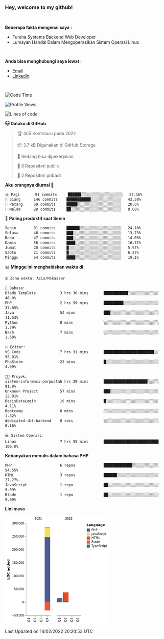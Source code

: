 <h3>Hey, welcome to my github!</h3>

<br>

<p><strong>Beberapa fakta mengenai saya :</strong></p>

<ul>
  <li>Furaha Systems Backend Web Developer</li>
  <li>Lumayan Handal Dalam Mengoperasikan Sistem Operasi Linux</li>
</ul>

<br>

<p><strong>Anda bisa menghubungi saya lewat :</strong></p>

<ul>
  <li><a href="mailto:renaldiapriyanto419@gmail.com">Email</a></li>
  <li><a href="https://www.linkedin.com/in/renaldi-kadang-314314206/">LinkedIn</a></li>
</ul>

<br>

<!--START_SECTION:waka-->
![Code Time](http://img.shields.io/badge/Code%20Time-7%20hrs%2055%20mins-blue)

![Profile Views](http://img.shields.io/badge/Profil%20dilihat-93-blue)

![Lines of code](https://img.shields.io/badge/Sejak%20Hello%20World%20aku%20telah%20menulis-271%20Thousand%20baris%20kode-blue)

**🐱 Dataku di GitHub** 

> 🏆 405 Kontribusi pada 2022
 > 
> 📦 3.7 kB Digunakan di GitHub Storage 
 > 
> 💼 Sedang bisa dipekerjakan
 > 
> 📜 6 Repositori publik 
 > 
> 🔑 2 Repositori pribadi  
 > 
**Aku orangnya diurnal 🐤** 

```text
🌞 Pagi       91 commits     ██████░░░░░░░░░░░░░░░░░░░   27.16% 
🌆 Siang      146 commits    ███████████░░░░░░░░░░░░░░   43.58% 
🌃 Petang     69 commits     █████░░░░░░░░░░░░░░░░░░░░   20.6% 
🌙 Malam      29 commits     ██░░░░░░░░░░░░░░░░░░░░░░░   8.66%

```
📅 **Paling produktif saat Senin** 

```text
Senin        81 commits     ██████░░░░░░░░░░░░░░░░░░░   24.18% 
Selasa       46 commits     ███░░░░░░░░░░░░░░░░░░░░░░   13.73% 
Rabu         47 commits     ███░░░░░░░░░░░░░░░░░░░░░░   14.03% 
Kamis        56 commits     ████░░░░░░░░░░░░░░░░░░░░░   16.72% 
Jumat        20 commits     █░░░░░░░░░░░░░░░░░░░░░░░░   5.97% 
Sabtu        21 commits     █░░░░░░░░░░░░░░░░░░░░░░░░   6.27% 
Minggu       64 commits     ████░░░░░░░░░░░░░░░░░░░░░   19.1%

```


📊 **Minggu ini menghabiskan waktu di** 

```text
⌚︎ Zona waktu: Asia/Makassar

💬 Bahasa: 
Blade Template           3 hrs 38 mins       ███████████░░░░░░░░░░░░░░   46.0% 
PHP                      2 hrs 59 mins       █████████░░░░░░░░░░░░░░░░   37.65% 
Java                     54 mins             ███░░░░░░░░░░░░░░░░░░░░░░   11.53% 
Python                   8 mins              ░░░░░░░░░░░░░░░░░░░░░░░░░   1.79% 
Bash                     7 mins              ░░░░░░░░░░░░░░░░░░░░░░░░░   1.68%

🔥 Editor: 
VS Code                  7 hrs 31 mins       ███████████████████████░░   95.01% 
PhpStorm                 23 mins             █░░░░░░░░░░░░░░░░░░░░░░░░   4.99%

🐱‍💻 Proyek: 
sistem-informasi-perpusta6 hrs 29 mins       ████████████████████░░░░░   81.9% 
Unknown Project          57 mins             ███░░░░░░░░░░░░░░░░░░░░░░   12.01% 
BasisDataLogin           19 mins             █░░░░░░░░░░░░░░░░░░░░░░░░   4.11% 
Bootcamp                 8 mins              ░░░░░░░░░░░░░░░░░░░░░░░░░   1.82% 
dedicated-ibt-backend    0 secs              ░░░░░░░░░░░░░░░░░░░░░░░░░   0.16%

💻 Sistem Operasi: 
Linux                    7 hrs 55 mins       █████████████████████████   100.0%

```

**Kebanyakan menulis dalam bahasa PHP** 

```text
PHP                      6 repos             █████████████░░░░░░░░░░░░   54.55% 
HTML                     3 repos             ██████░░░░░░░░░░░░░░░░░░░   27.27% 
JavaScript               1 repo              ██░░░░░░░░░░░░░░░░░░░░░░░   9.09% 
Blade                    1 repo              ██░░░░░░░░░░░░░░░░░░░░░░░   9.09%

```


**Lini masa**

![Chart not found](https://raw.githubusercontent.com/Sylent-Sys/Sylent-Sys/main/charts/bar_graph.png) 


 Last Updated on 14/02/2022 20:20:53 UTC
<!--END_SECTION:waka-->
